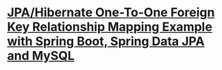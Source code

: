 # [JPA/Hibernate One-To-One Foreign Key Relationship Mapping Example with Spring Boot, Spring Data JPA and MySQL](https://hellokoding.com/jpa-one-to-one-foreignkey-relationship-example-with-spring-boot-maven-and-mysql/)
